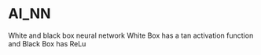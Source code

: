 # AI_NN
White and black box neural network
White Box has a tan activation function and Black Box has ReLu
